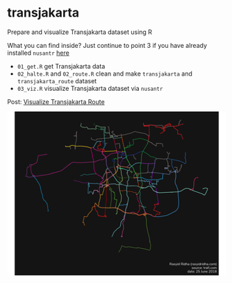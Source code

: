 # transjakarta
Prepare and visualize Transjakarta dataset using R

What you can find inside? Just continue to point 3 if you have already installed `nusantr` [here](https://github.com/rasyidstat/nusantr)

* `01_get.R` get Transjakarta data
* `02_halte.R` and `02_route.R` clean and make `transjakarta` and `transjakarta_route` dataset
* `03_viz.R` visualize Transjakarta dataset via `nusantr`

Post: [Visualize Transjakarta Route](http://rasyidridha.com/datakepo/rute-transjakarta/)

![](https://raw.githubusercontent.com/rasyidstat/rasyidstat.github.io/master/images/datakepo/tj/tj_route.png)